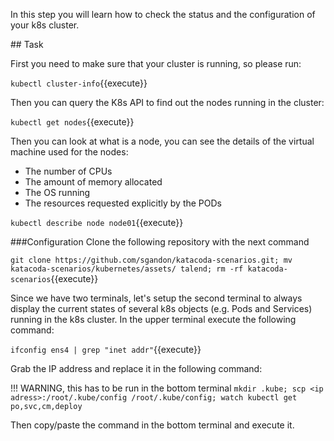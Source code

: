 In this step you will learn how to check the status and the configuration of your k8s cluster.

## Task

First you need to make sure that your cluster is running, so please run:

`kubectl cluster-info`{{execute}}

Then you can query the K8s API to find out the nodes running in the cluster:

`kubectl get nodes`{{execute}}

Then you can look at what is a node, you can see the details of the virtual machine used for the nodes: 

* The number of CPUs
* The amount of memory allocated
* The OS running 
* The resources requested explicitly by the PODs 

`kubectl describe node node01`{{execute}}


###Configuration
Clone the following repository with the next command

`git clone https://github.com/sgandon/katacoda-scenarios.git; mv katacoda-scenarios/kubernetes/assets/ talend; rm -rf katacoda-scenarios`{{execute}}


Since we have two terminals, let's setup the second terminal to always display the current states of several k8s objects (e.g. Pods and Services) running in the k8s cluster. In the upper terminal execute the following command:

`ifconfig ens4 | grep "inet addr"`{{execute}}

Grab the IP address and replace it in the following command:

!!! WARNING, this has to be run in the bottom terminal
`mkdir .kube; scp <ip adress>:/root/.kube/config /root/.kube/config; watch kubectl get po,svc,cm,deploy`

Then copy/paste the command in the bottom terminal and execute it.

